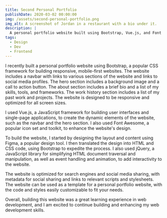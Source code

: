 ```yaml
---
title: Second Personal Portfolio
publishDate: 2020-03-02 00:00:00
img: /assets/second-personal-portfolio.png
img_alt: A screenshot of Jordan in a restaurant with a bio under it.
description: |
  A personal portfolio website built using Bootstrap, Vue.js, and Font Awesome that is designed to be responsive and optimized for all screen sizes.
tags:
  - Design
  - Dev
  - Frontend
---
```


I recently built a personal portfolio website using Bootstrap, a popular CSS framework for building responsive, mobile-first websites. The website includes a navbar with links to various sections of the website and links to social media profiles. The hero section includes a background image and a call to action button. The about section includes a brief bio and a list of my skills, tools, and frameworks. The work history section includes a list of my past work and projects. The website is designed to be responsive and optimized for all screen sizes.

I used Vue.js, a JavaScript framework for building user interfaces and single-page applications, to create the dynamic elements of the website, such as the navbar and the hero section. I also used Font Awesome, a popular icon set and toolkit, to enhance the website's design.

To build the website, I started by designing the layout and content using Figma, a popular design tool. I then translated the design into HTML and CSS code, using Bootstrap to expedite the process. I also used jQuery, a JavaScript library for simplifying HTML document traversal and manipulation, as well as event handling and animation, to add interactivity to the website.

The website is optimized for search engines and social media sharing, with metadata for social sharing and links to relevant scripts and stylesheets. The website can be used as a template for a personal portfolio website, with the code and styles easily customizable to fit your needs.

Overall, building this website was a great learning experience in web development, and I am excited to continue building and enhancing my web development skills.
